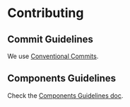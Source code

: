 # Contributing

## Commit Guidelines

We use [Conventional Commits](https://www.conventionalcommits.org/).

## Components Guidelines

Check the [Components Guidelines doc](./components-guidelines.md).
